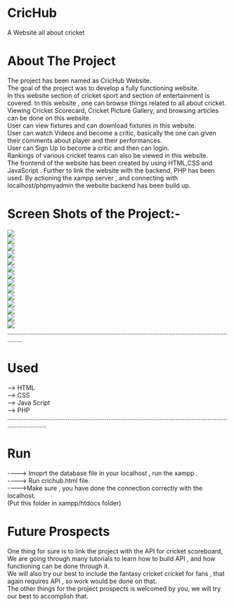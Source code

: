# CricHub
A  Website all about cricket
<br>
 # About The Project
 
The project has been named as CricHub Website. <br>
The goal of the project was to develop a fully functioning website.<br> 
In this website section of cricket sport and section of entertainment is covered. In this website , one can browse things related to all about cricket. <br>
Viewing Cricket Scorecard, Cricket Picture Gallery, and browsing articles can be done on this website. <br>
User can view fixtures and can download fixtures in this website. <br>
User can watch Videos and become a critic, basically the one can given their comments about player and their performances. <br>
User can Sign Up to become a critic and then can login. <br>
Rankings of various cricket teams can also be viewed in this website.  <br>
The frontend of the website has been created by using HTML,CSS and JavaScript . Further to link the website with the backend, PHP has been used. By actioning the xampp server , and connecting with localhost/phpmyadmin the website backend has been build up. 
 

# Screen Shots of the Project:-
![](Screenshots/2020-06-04.png) <br>
![](Screenshots/2020-06-04%20(1).png)<br>
![](Screenshots/2020-06-04%20(2).png)<br>
![](Screenshots/2020-06-04%20(3).png)<br>
![](Screenshots/2020-06-04%20(7).png)<br>
![](Screenshots/2020-06-04%20(9).png)<br>
![](Screenshots/2020-06-04%20(10).png)<br>
![](Screenshots/2020-06-04%20(11).png)<br>
![](Screenshots/2020-06-04%20(13).png)<br>
![](Screenshots/2020-06-04%20(14).png)<br>
![](Screenshots/2020-06-04%20(16).png)<br>
![](Screenshots/2020-06-04%20(17).png)<br>
![](Screenshots/2020-06-04%20(19).png)<br>
![](Screenshots/2020-06-04%20(21).png)<br>
....................................................................................................................................<BR>
# Used 
--> HTML <br>
--> CSS  <br>
--> Java Script <br>
--> PHP <br>
..................................................................................................................................................<br>
  
# Run
----> Imoprt the database file in your localhost , run the xampp .<br>
----> Run crichub.html file.<br>
---->Make sure , you have done the connection correctly with the localhost.<br>
(Put this folder in xampp/htdocs folder)

 
# Future Prospects

One thing for sure is to link the project with the API for cricket scoreboard, We are going through many tutorials to learn how to build API , and how functioning can be done through it. <br>
We will also try our best to include the fantasy cricket cricket for fans , that again requires API , so work would be done on that. <br>
The other things for the project prospects is welcomed by you, we will try our best to accomplish that. 
